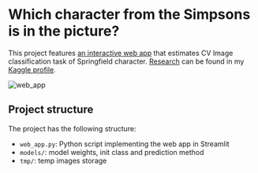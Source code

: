 # Which character from the Simpsons is in the picture?

This project features [an interactive web app](https://share.streamlit.io/dailysergey/simpsons-classification/main/web_app.py) that estimates CV Image classification task of Springfield character. [Research](https://www.kaggle.com/dailysergey/simpsons-image-classification-task) can be found in my [Kaggle profile](https://www.kaggle.com/dailysergey).

![web_app](https://images5.alphacoders.com/108/1085900.jpg)


## Project structure

The project has the following structure:
- `web_app.py`: Python script implementing the web app in Streamlit
- `models/`: model weights, init class and prediction method
- `tmp/`: temp images storage
